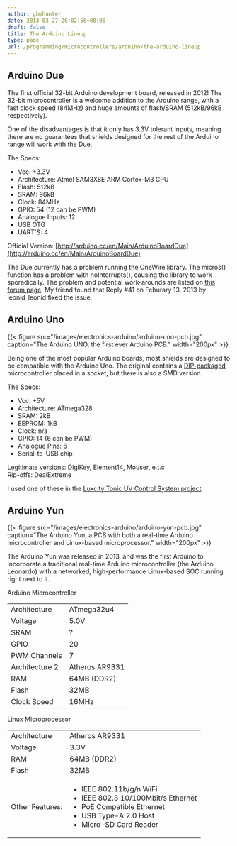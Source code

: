 ```yaml
---
author: gbmhunter
date: 2013-03-27 20:02:50+00:00
draft: false
title: The Arduino Lineup
type: page
url: /programming/microcontrollers/arduino/the-arduino-lineup
---
```


## Arduino Due

The first official 32-bit Arduino development board, released in 2012! The 32-bit microcontroller is a welcome addition to the Arduino range, with a fast clock speed (84MHz) and huge amounts of flash/SRAM (512kB/96kB respectively).

One of the disadvantages is that it only has 3.3V tolerant inputs, meaning there are no guarantees that shields designed for the rest of the Arduino range will work with the Due.

The Specs:

* Vcc: +3.3V
* Architecture: Atmel SAM3X8E ARM Cortex-M3 CPU
* Flash: 512kB
* SRAM: 96kB
* Clock: 84MHz
* GPIO: 54 (12 can be PWM)
* Analogue Inputs: 12
* USB OTG
* UART'S: 4

Official Version: [http://arduino.cc/en/Main/ArduinoBoardDue](http://arduino.cc/en/Main/ArduinoBoardDue)

The Due currently has a problem running the OneWire library. The micros() function has a problem with noInterrupts(), causing the library to work sporadically. The problem and potential work-arounds are listed on [this forum page](http://arduino.cc/forum/index.php/topic,141030.msg1117349.html). My friend found that Reply #41 on Feburary 13, 2013 by leonid_leonid fixed the issue.

## Arduino Uno

{{< figure src="/images/electronics-arduino/arduino-uno-pcb.jpg" caption="The Arduino UNO, the first ever Arduino PCB."  width="200px" >}}

Being one of the most popular Arduino boards, most shields are designed to be compatible with the Arduino Uno. The original contains a [DIP-packaged](/electronics/circuit-design/component-packages) microcontroller placed in a socket, but there is also a SMD version.

The Specs:

* Vcc: +5V
* Architecture: ATmega328
* SRAM: 2kB
* EEPROM: 1kB
* Clock: n/a
* GPIO: 14 (6 can be PWM)
* Analogue Pins: 6
* Serial-to-USB chip

Legitimate versions: DigiKey, Element14, Mouser, e.t.c  
Rip-offs: DealExtreme

I used one of these in the [Luxcity Tonic UV Control System project](/electronics/projects/luxcity-uv-tonic-control-system).

## Arduino Yun

{{< figure src="/images/electronics-arduino/arduino-yun-pcb.jpg" caption="The Arduino Yun, a PCB with both a real-time Arduino microcontroller and Linux-based microprocessor."  width="200px" >}}

The Arduino Yun was released in 2013, and was the first Arduino to incorporate a traditional real-time Arduino microcontroller (the Arduino Leonardo) with a networked, high-performance Linux-based SOC running right next to it.


Arduino Microcontroller

<table>
<tbody >
<tr >

<td >Architecture
</td>

<td >ATmega32u4
</td>
</tr>
<tr >

<td >Voltage
</td>

<td >5.0V
</td>
</tr>
<tr >

<td >SRAM
</td>

<td >?
</td>
</tr>
<tr >

<td >GPIO
</td>

<td >20
</td>
</tr>
<tr >

<td >PWM Channels
</td>

<td >7
</td>
</tr>
<tr >

<td >Architecture 2
</td>

<td >Atheros AR9331
</td>
</tr>
<tr >

<td >RAM
</td>

<td >64MB (DDR2)
</td>
</tr>
<tr >

<td >Flash
</td>

<td >32MB
</td>
</tr>
<tr >

<td >Clock Speed
</td>

<td >16MHz
</td>
</tr>
</tbody>
</table>


Linux Microprocessor


<table>
<tbody >
<tr >

<td >Architecture
</td>

<td >Atheros AR9331
</td>
</tr>
<tr >

<td >Voltage
</td>

<td >3.3V
</td>
</tr>
<tr >

<td >RAM
</td>

<td >64MB (DDR2)
</td>
</tr>
<tr >

<td >Flash
</td>

<td >32MB
</td>
</tr>
<tr >

<td >Other Features:
</td>

<td >
<ul>
	<li>IEEE 802.11b/g/n WiFi</li>
	<li>IEEE 802.3 10/100Mbit/s Ethernet</li>
	<li>PoE Compatible Ethernet</li>
	<li>USB Type-A 2.0 Host</li>
	<li>Micro-SD Card Reader</li>
</ul>
</td>
</tr>
</tbody>
</table>
